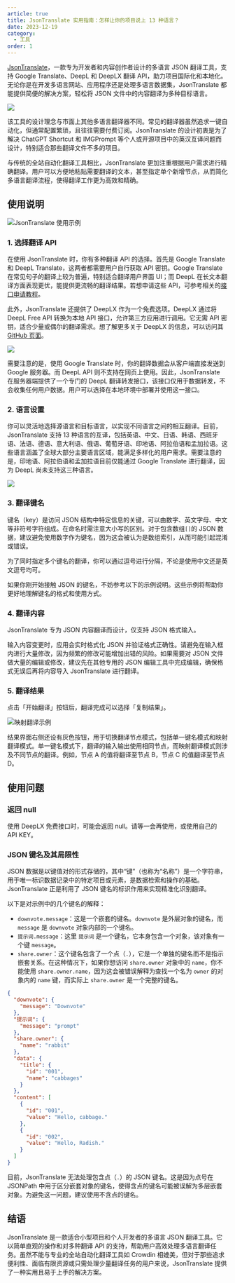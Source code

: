 ```yaml
---
article: true
title: JsonTranslate 实用指南：怎样让你的项目说上 13 种语言？
date: 2023-12-19
category:
  - 工具
order: 1
---
```


[JsonTranslate](https://tools.newzone.top/json-translate)，一款专为开发者和内容创作者设计的多语言 JSON 翻译工具，支持 Google Translate、DeepL 和 DeepLX 翻译 API，助力项目国际化和本地化。无论你是在开发多语言网站、应用程序还是处理多语言数据集，JsonTranslate 都能提供简便的解决方案，轻松将 JSON 文件中的内容翻译为多种目标语言。

![](https://img.newzone.top/2023-12-18-19-18-41.png?imageMogr2/format/webp)

该工具的设计理念与市面上其他多语言翻译器不同。常见的翻译器虽然追求一键自动化，但通常配置繁琐，且往往需要付费订阅。JsonTranslate 的设计初衷是为了解决 ChatGPT Shortcut 和 IMGPrompt 等个人或开源项目中的英汉互译问题而设计，特别适合那些翻译文件不多的项目。

与传统的全站自动化翻译工具相比，JsonTranslate 更加注重根据用户需求进行精确翻译。用户可以方便地粘贴需要翻译的文本，甚至指定单个新增节点，从而简化多语言翻译流程，使得翻译工作更为高效和精确。

<BiliBili bvid="BV11c411b7Np" />

## 使用说明

![](https://img.newzone.top/2023-12-18-16-09-04.gif?imageMogr2/format/webp "JsonTranslate 使用示例")

### 1. 选择翻译 API

在使用 JsonTranslate 时，你有多种翻译 API 的选择。首先是 Google Translate 和 DeepL Translate，这两者都需要用户自行获取 API 密钥。Google Translate 在常见句子的翻译上较为普遍，特别适合翻译用户界面 UI；而 DeepL 在长文本翻译方面表现更优，能提供更流畅的翻译结果。若想申请这些 API，可参考相关的[接口申请教程](https://docs.easyuseai.com/platform/translate/google_fanyi.html)。

此外，JsonTranslate 还提供了 DeepLX 作为一个免费选项。DeepLX 通过将 DeepL Free API 转换为本地 API 接口，允许第三方应用进行调用。它无需 API 密钥，适合少量或偶尔的翻译需求。想了解更多关于 DeepLX 的信息，可以访问其 [GitHub 页面](https://github.com/OwO-Network/DeepLX/)。

![](https://img.newzone.top/2023-12-18-19-27-32.png?imageMogr2/format/webp)

需要注意的是，使用 Google Translate 时，你的翻译数据会从客户端直接发送到 Google 服务器。而 DeepL API 则不支持在网页上使用。因此，JsonTranslate 在服务器端提供了一个专门的 DeepL 翻译转发接口，该接口仅用于数据转发，不会收集任何用户数据。用户可以选择在本地环境中部署并使用这一接口。

### 2. 语言设置

你可以灵活地选择源语言和目标语言，以实现不同语言之间的相互翻译。目前，JsonTranslate 支持 13 种语言的互译，包括英语、中文、日语、韩语、西班牙语、法语、德语、意大利语、俄语、葡萄牙语、印地语、阿拉伯语和孟加拉语。这些语言涵盖了全球大部分主要语言区域，能满足多样化的用户需求。需要注意的是，印地语、阿拉伯语和孟加拉语目前仅能通过 Google Translate 进行翻译，因为 DeepL 尚未支持这三种语言。

![](https://img.newzone.top/2023-12-19-10-23-41.png?imageMogr2/format/webp)

### 3. 翻译键名

键名（key）是访问 JSON 结构中特定信息的关键，可以由数字、英文字母、中文等非符号字符组成。在命名时需注意大小写的区别。对于包含数组`[]`的 JSON 数据，建议避免使用数字作为键名，因为这会被认为是数组索引，从而可能引起混淆或错误。

为了同时指定多个键名的翻译，你可以通过逗号进行分隔，不论是使用中文还是英文逗号均可。

如果你刚开始接触 JSON 的键名，不妨参考以下的示例说明。这些示例将帮助你更好地理解键名的格式和使用方式。

### 4. 翻译内容

JsonTranslate 专为 JSON 内容翻译而设计，仅支持 JSON 格式输入。

输入内容变更时，应用会实时格式化 JSON 并验证格式正确性。请避免在输入框内进行大量修改，因为频繁的修改可能增加出错的风险。如果需要对 JSON 文件做大量的编辑或修改，建议先在其他专用的 JSON 编辑工具中完成编辑，确保格式无误后再将内容导入 JsonTranslate 进行翻译。

### 5. 翻译结果

点击「开始翻译」按钮后，翻译完成可以选择「复制结果」。

![](https://img.newzone.top/2023-12-19-11-42-37.png?imageMogr2/format/webp "映射翻译示例")

结果界面右侧还设有灰色按钮，用于切换翻译节点模式，包括单一键名模式和映射翻译模式。单一键名模式下，翻译的输入输出使用相同节点，而映射翻译模式则涉及不同节点的翻译。例如，节点 A 的值将翻译至节点 B，节点 C 的值翻译至节点 D。

## 使用问题

### 返回 null

使用 DeepLX 免费接口时，可能会返回 null。请等一会再使用，或使用自己的 API KEY。

### JSON 键名及其局限性

JSON 数据是以键值对的形式存储的，其中“键”（也称为“名称”）是一个字符串，用于唯一标识数据记录中的特定项目或元素，是数据检索和操作的基础。JsonTranslate 正是利用了 JSON 键名的标识作用来实现精准化识别翻译。

以下是对示例中的几个键名的解释：

- `downvote.message`：这是一个嵌套的键名。`downvote` 是外层对象的键名，而 `message` 是 `downvote` 对象内部的一个键名。
- `提示词.message`：这里 `提示词` 是一个键名，它本身包含一个对象，该对象有一个键 `message`。
- `share.owner`：这个键名包含了一个点（`.`），它是一个单独的键名而不是指示嵌套关系。在这种情况下，如果你想访问 `share.owner` 对象中的 `name`，你不能使用 `share.owner.name`，因为这会被错误解释为查找一个名为 `owner` 的对象内的 `name` 键，而实际上 `share.owner` 是一个完整的键名。

```json
{
  "downvote": {
    "message": "Downvote"
  },
  "提示词": {
    "message": "prompt"
  },
  "share.owner": {
    "name": "rabbit"
  },
  "data": {
    "title": {
      "id": "001",
      "name": "cabbages"
    }
  },
  "content": [
    {
      "id": "001",
      "value": "Hello, cabbage."
    },
    {
      "id": "002",
      "value": "Hello, Radish."
    }
  ]
}
```

目前，JsonTranslate 无法处理包含点（`.`）的 JSON 键名。这是因为点号在 JSONPath 中用于区分嵌套对象的键名，使得含点的键名可能被误解为多层嵌套对象。为避免这一问题，建议使用不含点的键名。

## 结语

JsonTranslate 是一款适合小型项目和个人开发者的多语言 JSON 翻译工具。它以简单直观的操作和对多种翻译 API 的支持，帮助用户高效处理多语言翻译任务。虽然不能与专业的全站自动化翻译工具如 Crowdin 相媲美，但对于那些追求便利性、面临有限资源或只需处理少量翻译任务的用户来说，JsonTranslate 提供了一种实用且易于上手的解决方案。

